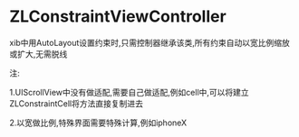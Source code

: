# ZLConstraintViewController
xib中用AutoLayout设置约束时,只需控制器继承该类,所有约束自动以宽比例缩放或扩大,无需脱线

注:

1.UIScrollView中没有做适配,需要自己做适配,例如cell中,可以将建立ZLConstraintCell将方法直接复制进去

2.以宽做比例,特殊界面需要特殊计算,例如iphoneX
